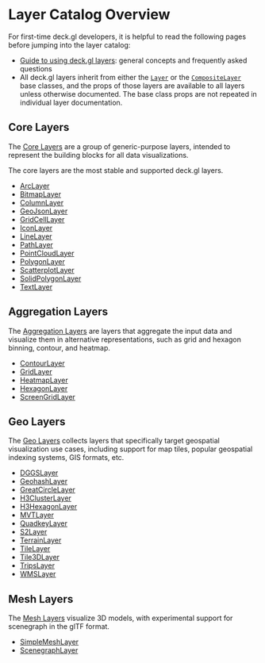 # Layer Catalog Overview

For first-time deck.gl developers, it is helpful to read the following pages before jumping into the layer catalog:

* [Guide to using deck.gl layers](../../developer-guide/using-layers.md): general concepts and frequently asked questions
* All deck.gl layers inherit from either the [`Layer`](../core/layer.md) or the [`CompositeLayer`](../core/composite-layer.md) base classes, and the props of those layers are available to all layers unless otherwise documented. The base class props are not repeated in individual layer documentation.


## Core Layers

The [Core Layers](https://www.npmjs.com/package/@deck.gl/layers) are a group of generic-purpose layers, intended to represent the building blocks for all data visualizations.

The core layers are the most stable and supported deck.gl layers.

  - [ArcLayer](./arc-layer.md)
  - [BitmapLayer](./bitmap-layer.md)
  - [ColumnLayer](./column-layer.md)
  - [GeoJsonLayer](./geojson-layer.md)
  - [GridCellLayer](./grid-cell-layer.md)
  - [IconLayer](./icon-layer.md)
  - [LineLayer](./line-layer.md)
  - [PathLayer](./path-layer.md)
  - [PointCloudLayer](./point-cloud-layer.md)
  - [PolygonLayer](./polygon-layer.md)
  - [ScatterplotLayer](./scatterplot-layer.md)
  - [SolidPolygonLayer](./solid-polygon-layer.md)
  - [TextLayer](./text-layer.md)

## Aggregation Layers

The [Aggregation Layers](https://www.npmjs.com/package/@deck.gl/aggregation-layers) are layers that aggregate the input data and visualize them in alternative representations, such as grid and hexagon binning, contour, and heatmap.

  - [ContourLayer](../aggregation-layers/contour-layer.md)
  - [GridLayer](../aggregation-layers/grid-layer.md)
  - [HeatmapLayer](../aggregation-layers/heatmap-layer.md)
  - [HexagonLayer](../aggregation-layers/hexagon-layer.md)
  - [ScreenGridLayer](../aggregation-layers/screen-grid-layer.md)

## Geo Layers

The [Geo Layers](https://www.npmjs.com/package/@deck.gl/geo-layers) collects layers that specifically target geospatial visualization use cases, including support for map tiles, popular geospatial indexing systems, GIS formats, etc.

  - [DGGSLayer](../geo-layers/dggs-layer.md)
  - [GeohashLayer](../geo-layers/geohash-layer.md)
  - [GreatCircleLayer](../geo-layers/great-circle-layer.md)
  - [H3ClusterLayer](../geo-layers/h3-cluster-layer.md)
  - [H3HexagonLayer](../geo-layers/h3-hexagon-layer.md)
  - [MVTLayer](../geo-layers/mvt-layer.md)
  - [QuadkeyLayer](../geo-layers/quadkey-layer.md)
  - [S2Layer](../geo-layers/s2-layer.md)
  - [TerrainLayer](../geo-layers/terrain-layer.md)
  - [TileLayer](../geo-layers/tile-layer.md)
  - [Tile3DLayer](../geo-layers/tile-3d-layer.md)
  - [TripsLayer](../geo-layers/trips-layer.md)
  - [WMSLayer](../geo-layers/wms-layer.md)

## Mesh Layers

The [Mesh Layers](https://www.npmjs.com/package/@deck.gl/mesh-layers) visualize 3D models, with experimental support for scenegraph in the glTF format.

  - [SimpleMeshLayer](../mesh-layers/simple-mesh-layer.md)
  - [ScenegraphLayer](../mesh-layers/scenegraph-layer.md)
